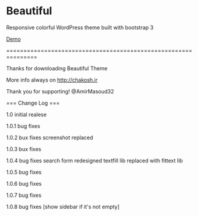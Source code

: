 Beautiful
=========

Responsive colorful WordPress theme built with bootstrap 3

<a href="http://live.chakosh.ir/?theme=beautiful">Demo</a>

===============================================================

Thanks for downloading Beautiful Theme

More info always on http://chakosh.ir

Thank you for supporting! @AmirMasoud32

=== Change Log ===

1.0
initial realese

1.0.1
bug fixes

1.0.2
bux fixes
screenshot replaced

1.0.3
bux fixes

1.0.4
bug fixes
search form redesigned
textfill lib replaced with fittext lib

1.0.5
bug fixes

1.0.6
bug fixes

1.0.7
bug fixes

1.0.8
bug fixes
[show sidebar if it's not empty]